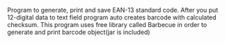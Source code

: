 Program to generate, print and save EAN-13 standard code.
After you put 12-digital data to text field program auto creates barcode with calculated checksum.
This program uses free library called Barbecue in order to generate and print barcode object(jar is included)


